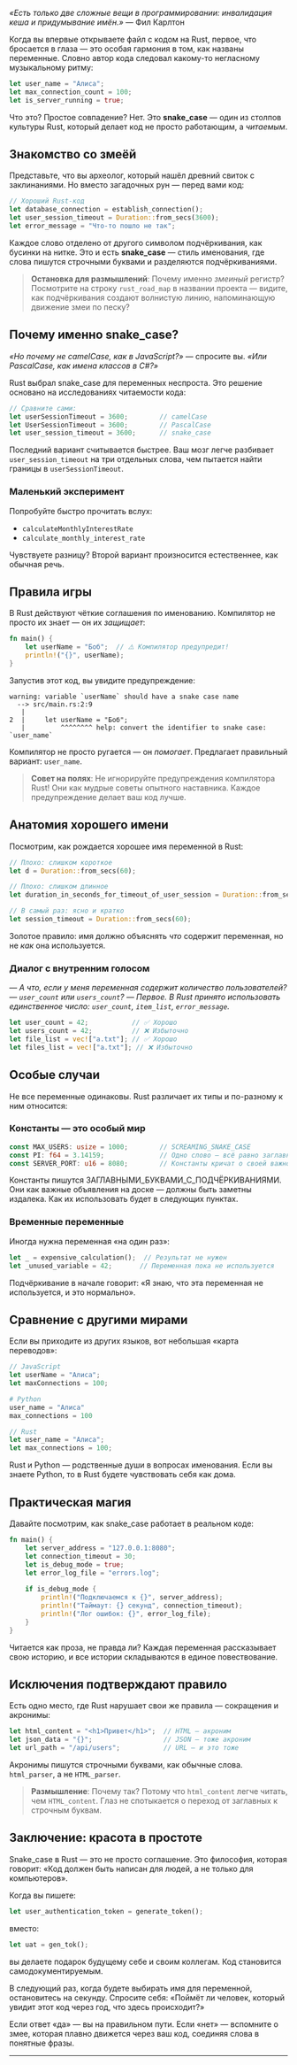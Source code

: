 *«Есть только две сложные вещи в программировании: инвалидация кеша и придумывание имён.»* — Фил Карлтон

Когда вы впервые открываете файл с кодом на Rust, первое, что бросается в глаза — это особая гармония в том, как названы переменные. Словно автор кода следовал какому-то негласному музыкальному ритму:

```rust
let user_name = "Алиса";
let max_connection_count = 100;
let is_server_running = true;
```

Что это? Простое совпадение? Нет. Это **snake_case** — один из столпов культуры Rust, который делает код не просто работающим, а *читаемым*.

## Знакомство со змеёй

Представьте, что вы археолог, который нашёл древний свиток с заклинаниями. Но вместо загадочных рун — перед вами код:

```rust
// Хороший Rust-код
let database_connection = establish_connection();
let user_session_timeout = Duration::from_secs(3600);
let error_message = "Что-то пошло не так";
```

Каждое слово отделено от другого символом подчёркивания, как бусинки на нитке. Это и есть **snake_case** — стиль именования, где слова пишутся строчными буквами и разделяются подчёркиваниями.

> **Остановка для размышлений**: Почему именно *змеиный* регистр? Посмотрите на
строку `rust_road_map` в названии проекта — видите, как подчёркивания создают волнистую линию, напоминающую
движение змеи по песку?

## Почему именно snake_case?

*«Но почему не camelCase, как в JavaScript?»* — спросите вы. *«Или PascalCase, как имена классов в C#?»*

Rust выбрал snake_case для переменных неспроста. Это решение основано на исследованиях читаемости кода:

```rust
// Сравните сами:
let userSessionTimeout = 3600;        // camelCase
let UserSessionTimeout = 3600;        // PascalCase  
let user_session_timeout = 3600;      // snake_case
```

Последний вариант считывается быстрее. Ваш мозг легче разбивает `user_session_timeout` на три отдельных слова, чем пытается найти границы в `userSessionTimeout`.

### Маленький эксперимент

Попробуйте быстро прочитать вслух:
- `calculateMonthlyInterestRate`
- `calculate_monthly_interest_rate`

Чувствуете разницу? Второй вариант произносится естественнее, как обычная речь.

## Правила игры

В Rust действуют чёткие соглашения по именованию. Компилятор не просто их знает — он их *защищает*:

```rust
fn main() {
    let userName = "Боб";  // ⚠️ Компилятор предупредит!
    println!("{}", userName);
}
```

Запустив этот код, вы увидите предупреждение:
```
warning: variable `userName` should have a snake case name
  --> src/main.rs:2:9
   |
2  |     let userName = "Боб";
   |         ^^^^^^^^ help: convert the identifier to snake case: `user_name`
```

Компилятор не просто ругается — он *помогает*. Предлагает правильный вариант: `user_name`.

> **Совет на полях**: Не игнорируйте предупреждения компилятора Rust! Они как мудрые советы опытного наставника. Каждое предупреждение делает ваш код лучше.

## Анатомия хорошего имени

Посмотрим, как рождается хорошее имя переменной в Rust:

```rust
// Плохо: слишком короткое
let d = Duration::from_secs(60);

// Плохо: слишком длинное  
let duration_in_seconds_for_timeout_of_user_session = Duration::from_secs(60);

// В самый раз: ясно и кратко
let session_timeout = Duration::from_secs(60);
```

Золотое правило: имя должно объяснять *что* содержит переменная, но не *как* она используется.

### Диалог с внутренним голосом

*— А что, если у меня переменная содержит количество пользователей?*
*— `user_count` или `users_count`?*
*— Первое. В Rust принято использовать единственное число: `user_count`, `item_list`, `error_message`.*

```rust
let user_count = 42;           // ✅ Хорошо
let users_count = 42;          // ❌ Избыточно  
let file_list = vec!["a.txt"]; // ✅ Хорошо
let files_list = vec!["a.txt"]; // ❌ Избыточно
```

## Особые случаи

Не все переменные одинаковы. Rust различает их типы и по-разному к ним относится:

### Константы — это особый мир

```rust
const MAX_USERS: usize = 1000;        // SCREAMING_SNAKE_CASE
const PI: f64 = 3.14159;              // Одно слово — всё равно заглавными
const SERVER_PORT: u16 = 8080;        // Константы кричат о своей важности
```

Константы пишутся ЗАГЛАВНЫМИ_БУКВАМИ_С_ПОДЧЁРКИВАНИЯМИ. Они как важные объявления на доске — должны быть заметны издалека.
Как их использовать будет в следующих пунктах.

### Временные переменные

Иногда нужна переменная «на один раз»:

```rust
let _ = expensive_calculation();  // Результат не нужен
let _unused_variable = 42;       // Переменная пока не используется
```

Подчёркивание в начале говорит: «Я знаю, что эта переменная не используется, и это нормально».

## Сравнение с другими мирами

Если вы приходите из других языков, вот небольшая «карта переводов»:

```javascript
// JavaScript
let userName = "Алиса";
let maxConnections = 100;
```

```python
# Python  
user_name = "Алиса"
max_connections = 100
```

```rust
// Rust
let user_name = "Алиса";
let max_connections = 100;
```

Rust и Python — родственные души в вопросах именования. Если вы знаете Python, то в Rust будете чувствовать себя как дома.

## Практическая магия

Давайте посмотрим, как snake_case работает в реальном коде:

```rust
fn main() {
    let server_address = "127.0.0.1:8080";
    let connection_timeout = 30;
    let is_debug_mode = true;
    let error_log_file = "errors.log";
    
    if is_debug_mode {
        println!("Подключаемся к {}", server_address);
        println!("Таймаут: {} секунд", connection_timeout);
        println!("Лог ошибок: {}", error_log_file);
    }
}
```

Читается как проза, не правда ли? Каждая переменная рассказывает свою историю, и все истории складываются в единое повествование.

## Исключения подтверждают правило

Есть одно место, где Rust нарушает свои же правила — сокращения и акронимы:

```rust
let html_content = "<h1>Привет</h1>";  // HTML — акроним
let json_data = "{}";                  // JSON — тоже акроним
let url_path = "/api/users";           // URL — и это тоже
```

Акронимы пишутся строчными буквами, как обычные слова. `html_parser`, а не `HTML_parser`.

> **Размышление**: Почему так? Потому что `html_content` легче читать, чем `HTML_content`. Глаз не спотыкается о переход от заглавных к строчным буквам.

## Заключение: красота в простоте

Snake_case в Rust — это не просто соглашение. Это философия, которая говорит: «Код должен быть написан для людей, а не только для компьютеров».

Когда вы пишете:
```rust
let user_authentication_token = generate_token();
```

вместо:
```rust  
let uat = gen_tok();
```

вы делаете подарок будущему себе и своим коллегам. Код становится самодокументируемым.

В следующий раз, когда будете выбирать имя для переменной, остановитесь на секунду. Спросите себя: «Поймёт ли человек, который увидит этот код через год, что здесь происходит?»

Если ответ «да» — вы на правильном пути. Если «нет» — вспомните о змее, которая плавно движется через ваш код, соединяя слова в понятные фразы.

---